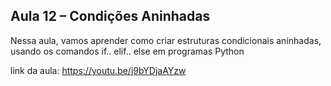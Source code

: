 ## Aula 12 – Condições Aninhadas
Nessa aula, vamos aprender como criar estruturas condicionais aninhadas, usando os comandos if.. elif.. else em programas Python

link da aula: https://youtu.be/j9bYDjaAYzw
